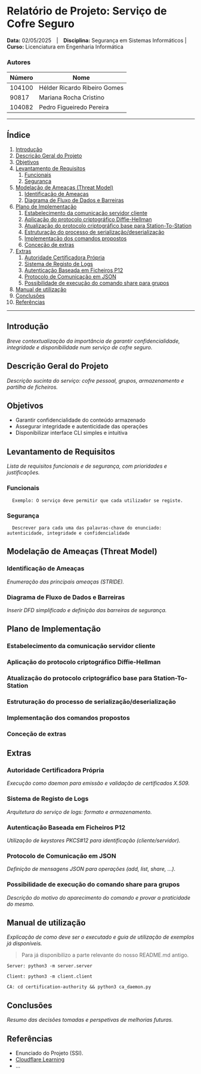 # Relatório de Projeto: Serviço de Cofre Seguro

**Data:** 02/05/2025 | **Disciplina:** Segurança em Sistemas Informáticos | **Curso:** Licenciatura em Engenharia Informática

### Autores

| Número | Nome                              |
|--------|-----------------------------------|
| 104100 | Hélder Ricardo Ribeiro Gomes      |
| 90817  | Mariana Rocha Cristino            |
| 104082 | Pedro Figueiredo Pereira          |
---

## Índice

1. [Introdução](#introdução)
2. [Descrição Geral do Projeto](#descrição-geral-do-projeto)
3. [Objetivos](#objetivos)
4. [Levantamento de Requisitos](#levantamento-de-requisitos)
   1. [Funcionais](#funcionais)
   2. [Segurança](#segurança)
5. [Modelação de Ameaças (Threat Model)](#modelação-de-ameaças-threat-model)
   1. [Identificação de Ameaças](#identificação-de-ameaças)
   2. [Diagrama de Fluxo de Dados e Barreiras](#diagrama-de-fluxo-de-dados-e-barreiras)
6. [Plano de Implementação](#plano-de-implementação)
   1. [Estabelecimento da comunicação servidor cliente](#estabelecimento-da-comunicação-servidor-cliente)
   2. [Aplicação do protocolo criptográfico Diffie-Hellman](#aplicação-do-protocolo-criptográfico-Diffie-Hellman)
   3. [Atualização do protocolo criptográfico base para Station-To-Station](#atualização-do-protocolo-criptográfico-base-para-Station-To-Station)
   4. [Estruturação do processo de serialização/deserialização](#estruturação-do-processo-de-serialização/deserialização)
   5. [Implementação dos comandos propostos](#implementação-dos-comandos-propostos)
   6. [Conceção de extras](#conceção-de-extras)
7. [Extras](#extras)
   1. [Autoridade Certificadora Própria](#autoridade-certificadora-própria)
   2. [Sistema de Registo de Logs](#sistema-de-registo-de-logs)
   3. [Autenticação Baseada em Ficheiros P12](#autenticação-baseada-em-ficheiros-p12)
   4. [Protocolo de Comunicação em JSON](#protocolo-de-comunicação-em-json)
   5. [Possibilidade de execução do comando share para grupos](#possibilidade-de-execução-do-comando-share-para-grupos)
8. [Manual de utilização](#manual-de-utilização)
9. [Conclusões](#conclusões)
10. [Referências](#referências)

---

## Introdução

_Breve contextualização da importância de garantir confidencialidade, integridade e disponibilidade num serviço de cofre seguro._

## Descrição Geral do Projeto

_Descrição sucinta do serviço: cofre pessoal, grupos, armazenamento e partilha de ficheiros._

## Objetivos

- Garantir confidencialidade do conteúdo armazenado
- Assegurar integridade e autenticidade das operações
- Disponibilizar interface CLI simples e intuitiva

## Levantamento de Requisitos

_Lista de requisitos funcionais e de segurança, com prioridades e justificações._

### Funcionais

      Exemplo: O serviço deve permitir que cada utilizador se registe.

### Segurança

      Descrever para cada uma das palavras-chave do enunciado: autenticidade, integridade e confidencialidade

## Modelação de Ameaças (Threat Model)

### Identificação de Ameaças

_Enumeração das principais ameaças (STRIDE)._

### Diagrama de Fluxo de Dados e Barreiras

_Inserir DFD simplificado e definição das barreiras de segurança._

## Plano de Implementação

### Estabelecimento da comunicação servidor cliente

### Aplicação do protocolo criptográfico Diffie-Hellman

### Atualização do protocolo criptográfico base para Station-To-Station

### Estruturação do processo de serialização/deserialização

### Implementação dos comandos propostos

### Conceção de extras

## Extras

### Autoridade Certificadora Própria

_Execução como daemon para emissão e validação de certificados X.509._

### Sistema de Registo de Logs

_Arquitetura do serviço de logs: formato e armazenamento._

### Autenticação Baseada em Ficheiros P12

_Utilização de keystores PKCS#12 para identificação (cliente/servidor)._

### Protocolo de Comunicação em JSON

_Definição de mensagens JSON para operações (add, list, share, ...)._

### Possibilidade de execução do comando share para grupos

_Descrição do motivo do aparecimento do comando e provar a praticidade do mesmo._

## Manual de utilização

_Explicação de como deve ser o executado e guia de utilização de exemplos já disponíveis._

> Para já disponibilizo a parte relevante do nosso README.md antigo.

```
Server: python3 -m server.server

Client: python3 -m client.client

CA: cd certification-authority && python3 ca_daemon.py
```

## Conclusões

_Resumo das decisões tomadas e perspetivas de melhorias futuras._

## Referências

- Enunciado do Projeto (SSI).
- [Cloudflare Learning](https://www.cloudflare.com/learning/)
- ...

